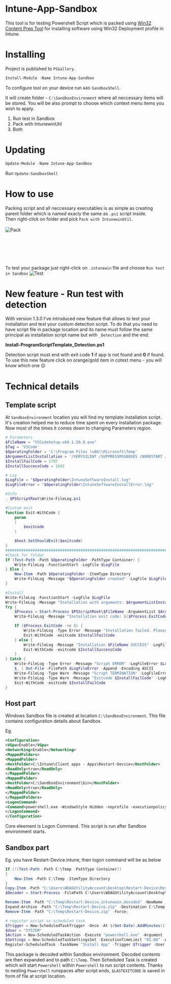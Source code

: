 # Intune-App-Sandbox

This tool is for testing Powershell Script which is packed using [Win32 Content Prep Tool](https://github.com/microsoft/Microsoft-Win32-Content-Prep-Tool) for installing software using Win32 Deployment profile in Intune.

# Installing

Project is published to `PSGallery`.
```powershell
Install-Module -Name Intune-App-Sandbox
```
To configure tool on your device run `Add-SandboxShell`.

It will create folder - `C:\SandboxEnvironment` where all neccessary items will be stored.
You will be also prompt to choose which context menu items you wish to apply.
1. Run test in Sandbox
1. Pack with IntunewinUtil
1. Both

# Updating

```powershell
Update-Module -Name Intune-App-Sandbox
```
Run `Update-SandboxShell`

# How to use
Packing script and all neccessary executables is as simple as creating parent folder which is named exacly the same as `.ps1` script inside.<br>
Then right-click on folder and pick `Pack with IntunewinUtil`.
<br><br>
![Pack](packintuneutil.gif)
<br><br><br><br><br><br><br>
To test your package just right-click on `.intunewin` file and choose
`Run test in Sandbox`
![Test](testsandbox.gif)

# New feature - Run test with detection
With version 1.3.0 I've introduced new feature that allows to test your installation and test your custom detection script.
To do that you need to have script file in package location and its name must follow the same principal as installation script name but with `_Detection` and the end:

**Install-ProgramScriptTemplate_Detection.ps1**

Detection script must end with exit code **1** if app is not found and **0** if found.
To use this new feature click on orange/gold item in cotext menu - you will know which one 😉

# Technical details
## Template script
At `SandboxEnvironment` location you will find my template installation script.
It's creation helped me to reduce time spent on every installation package.
Now most of the times it comes down to changing Parameters region.

```powershell
# Parameters
$FileName = "VSCodeSetup-x64-1.50.0.exe"
$Tag = 'VSCode'
$OperatingFolder = 'C:\Program Files (x86)\Microsoft\Temp'
$ArgumentListInstallation = '/VERYSILENT /SUPPRESSMSGBOXES /NORESTART /NOCANCEL /SP- /LOG="{0}\{1}Install.log" /MERGETASKS=!runcode' -f $OperatingFolder, $Tag
$InstallFailCode = 1707
$InstallSuccessCode = 1641

# Log
$LogFile = "$OperatingFolder\IntuneSoftwareInstall.log"
$LogFileError = "$OperatingFolder\IntuneSoftwareInstallError.log"

#Info
. $PSScriptRoot\Write-FileLog.ps1

#Custom exit
function Exit-WithCode {
	param
	(
		$exitcode
	)

	$host.SetShouldExit($exitcode)
}
#######################################################################
#Check for folder
If (Test-Path -Path $OperatingFolder -PathType Container) {
	Write-FileLog -FunctionStart -LogFile $LogFile
} Else {
	New-Item -Path $OperatingFolder -ItemType Directory
	Write-FileLog -Message "$OperatingFolder created" -LogFile $LogFile
}

#Install
Write-FileLog -FunctionStart -LogFile $LogFile
Write-FileLog -Message "Installation with arguments: $ArgumentListInstallation" -LogFile $LogFile
Try {
	$Process = Start-Process $PSScriptRoot\$FileName -ArgumentList $ArgumentListInstallation -NoNewWindow -PassThru -Wait -ErrorAction Stop
	Write-FileLog -Message "Installation exit code: $($Process.ExitCode)" -LogFile $LogFile

	If ($Process.ExitCode -ne 0) {
		Write-FileLog -Type Error -Message "Installation failed. Please check $OperatingFolder\${Tag}Install.log" -LogFileError $LogFileError
		Exit-WithCode -exitcode $InstallFailCode
	} else {
		Write-FileLog -Message "Installation $FileName SUCCESS" -LogFile $LogFile
		Exit-WithCode -exitcode $InstallSuccessCode
	}
} Catch {
	Write-FileLog -Type Error -Message "Script ERROR" -LogFileError $LogFileError
	$_ | Out-File -FilePath $LogFileError -Append -Encoding ASCII
	Write-FileLog -Type Warn -Message "Script TERMINATION" -LogFileError $LogFileError
	Write-FileLog -Type Warn -Message "Exitcode $InstallFailCode" -LogFileError $LogFileError
	Exit-WithCode -exitcode $InstallFailCode
}
```

## Host part
Windows Sandbox file is created at location `C:\SandboxEnvironment`.
This file contains configuration details about Sandbox.

Eg.
```xml
<Configuration>
<VGpu>Enable</VGpu>
<Networking>Enable</Networking>
<MappedFolders>
<MappedFolder>
<HostFolder>C:\Intune\Client apps - Apps\Restart-Device</HostFolder>
<ReadOnly>true</ReadOnly>
</MappedFolder>
<MappedFolder>
<HostFolder>C:\SandboxEnvironment\bin</HostFolder>
<ReadOnly>true</ReadOnly>
</MappedFolder>
</MappedFolders>
<LogonCommand>
<Command>powershell.exe -WindowStyle Hidden -noprofile -executionpolicy bypass -Command C:\Users\WDAGUtilityAccount\Desktop\bin\Restart-Device_LogonCommand.ps1</Command>
</LogonCommand>
</Configuration>
```

Core eleement is Logon Command.
This script is run after Sandbox environment starts.

## Sandbox part
Eg. you have Restart-Device.intune, then logon command will be as below
```powershell
If (!(Test-Path -Path C:\Temp -PathType Container))
{
	New-Item -Path C:\Temp -ItemType Directory
}
Copy-Item -Path "C:\Users\WDAGUtilityAccount\Desktop\Restart-Device\Restart-Device.intunewin" -Destination C:\Temp
$Decoder = Start-Process -FilePath C:\Users\WDAGUtilityAccount\Desktop\bin\IntuneWinAppUtilDecoder.exe -ArgumentList "C:\Temp\Restart-Device.intunewin /s" -NoNewWindow -PassThru -Wait

Rename-Item -Path "C:\Temp\Restart-Device.intunewin.decoded" -NewName 'Restart-Device.zip' -Force;
Expand-Archive -Path "C:\Temp\Restart-Device.zip" -Destination C:\Temp -Force;
Remove-Item -Path "C:\Temp\Restart-Device.zip" -Force;

# register script as scheduled task
$Trigger = New-ScheduledTaskTrigger -Once -At $(Get-Date).AddMinutes(1)
$User = "SYSTEM"
$Action = New-ScheduledTaskAction -Execute "powershell.exe" -Argument '-ex bypass "powershell {& C:\Temp\Restart-Device.ps1};New-Item C:\Temp\$Lastexitcode.code -force"'
$Settings = New-ScheduledTaskSettingsSet -ExecutionTimeLimit "01:00" -AllowStartIfOnBatteries
Register-ScheduledTask -TaskName "Install App" -Trigger $Trigger -User $User -Action $Action -Settings $Settings -Force
```
This package is decoded within Sandbox environment.
Decoded contents are then expanded and to path `C:\Temp`.
Then Scheduled Task is created which will start `Powershell` within `Powershell` to run script contents.
Thanks to nesting `Powershell` runspaces after script ends, `$LASTEXITCODE` is saved in form of file at script location.
